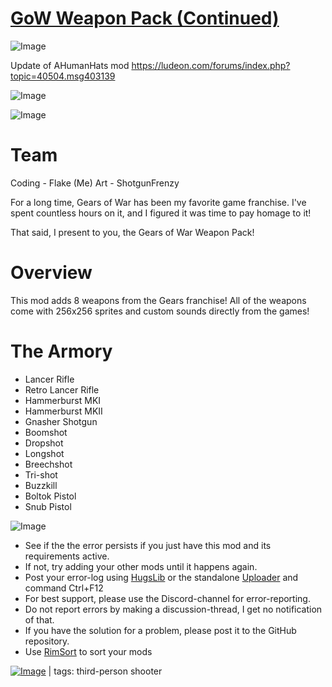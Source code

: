 # [GoW Weapon Pack (Continued)](https://steamcommunity.com/sharedfiles/filedetails/?id=2690260029)

![Image](https://i.imgur.com/buuPQel.png)

Update of AHumanHats mod
https://ludeon.com/forums/index.php?topic=40504.msg403139

![Image](https://i.imgur.com/pufA0kM.png)
	
![Image](https://i.imgur.com/Z4GOv8H.png)

# Team

Coding - Flake (Me)
Art - ShotgunFrenzy

For a long time, Gears of War has been my favorite game franchise. I've spent countless hours on it, and I figured it was time to pay homage to it!

That said, I present to you, the Gears of War Weapon Pack!

# Overview

This mod adds 8 weapons from the Gears franchise! All of the weapons come with 256x256 sprites and custom sounds directly from the games!

# The Armory



- Lancer Rifle
- Retro Lancer Rifle
- Hammerburst MKI
- Hammerburst MKII
- Gnasher Shotgun
- Boomshot
- Dropshot
- Longshot
- Breechshot
- Tri-shot
- Buzzkill
- Boltok Pistol
- Snub Pistol



![Image](https://i.imgur.com/PwoNOj4.png)



-  See if the the error persists if you just have this mod and its requirements active.
-  If not, try adding your other mods until it happens again.
-  Post your error-log using [HugsLib](https://steamcommunity.com/workshop/filedetails/?id=818773962) or the standalone [Uploader](https://steamcommunity.com/sharedfiles/filedetails/?id=2873415404) and command Ctrl+F12
-  For best support, please use the Discord-channel for error-reporting.
-  Do not report errors by making a discussion-thread, I get no notification of that.
-  If you have the solution for a problem, please post it to the GitHub repository.
-  Use [RimSort](https://github.com/RimSort/RimSort/releases/latest) to sort your mods

 

[![Image](https://img.shields.io/github/v/release/emipa606/GoWWeaponPack?label=latest%20version&style=plastic&color=9f1111&labelColor=black)](https://steamcommunity.com/sharedfiles/filedetails/changelog/2690260029) | tags:  third-person shooter
